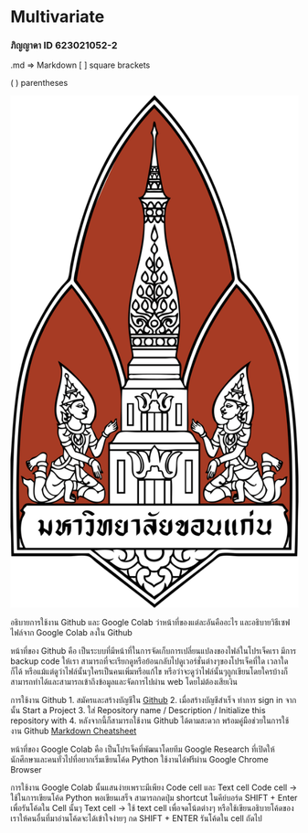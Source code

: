 # Multivariate

### ภิญญาดา ID 623021052-2

.md => Markdown
[ ] square brackets

( ) parentheses

![kku_logo](kkulogo.png)

อธิบายการใช้งาน Github และ Google Colab ว่าหน้าที่ของแต่ละอันคืออะไร และอธิบายวิธีเซฟไฟล์จาก Google Colab ลงใน Github


หน้าที่ของ Github คือ เป็นระบบที่มีหน้าที่ในการจัดเก็บการเปลี่ยนแปลงของไฟล์ในโปรเจ็คเรา มีการ backup code ให้เรา สามารถที่จะเรียกดูหรือย้อนกลับไปดูเวอร์ชั่นต่างๆของโปรเจ็คที่ใด เวลาใดก็ได้ หรือแม้แต่ดูว่าไฟล์นั้นๆใครเป็นคนเพิ่มหรือแก้ไข หรือว่าจะดูว่าไฟล์นั้นๆถูกเขียนโดยใครบ้างก็สามารถทำได้และสามารถเข้าถึงข้อมูลและจัดการไปผ่าน web โดยไม่ต้องเสียเงิน

 การใช้งาน Github  1. สมัครและสร้างบัญชีใน [Github](https://github.com/) 
                  2. เมื่อสร้างบัญชีสำเร็จ ทำการ sign in จากนั้น Start a Project
                  3. ใส่ Repository name / Description / Initialize this repository with
                  4. หลังจากนี้ก็สามารถใช้งาน Github ได้ตามสะดวก พร้อมคู่มือช่วยในการใช้งาน Github [Markdown Cheatsheet](https://github.com/adam-p/markdown-here/wiki/Markdown-Cheatsheet#links)


หน้าที่ของ Google Colab คือ เป็นโปรเจ็คที่พัฒนาโดยทีม Google Research ที่เปิดให้นักศึกษาและคนทั่วไปที่อยากเริ่มเขียนโค้ด Python ใช้งานได้ฟรีผ่าน Google Chrome Browser
 
 การใช้งาน Google Colab นั้นแสนง่ายเพราะมีเพียง Code cell และ Text cell
                   Code cell -> ใช้ในการเขียนโค้ด Python พอเขียนเสร็จ สามารถกดปุ่ม shortcut ในคีย์บอร์ด SHIFT + Enter เพื่อรันโค้ดใน Cell นั้นๆ
                   Text cell -> ใช้ text cell เพื่อจดโน้ตต่างๆ หรือใช้เขียนอธิบายโค้ดของเราให้คนอื่นที่มาอ่านโค้ดจะได้เข้าใจง่ายๆ กด SHIFT + ENTER รันโค้ดใน cell ถัดไป
